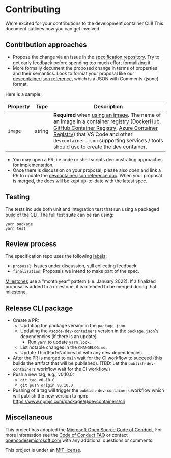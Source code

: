 # Contributing

We're excited for your contributions to the development container CLI! This document outlines how you can get involved. 

## Contribution approaches

- Propose the change via an issue in the [specification repository](https://github.com/microsoft/dev-container-spec/issues). Try to get early feedback before spending too much effort formalizing it.
- More formally document the proposed change in terms of properties and their semantics. Look to format your proposal like our [devcontainer.json reference](https://aka.ms/devcontainer.json), which is a JSON with Comments (jsonc) format.

Here is a sample:

| Property | Type | Description |
|----------|------|-------------|
| `image` | string | **Required** when [using an image](/docs/remote/create-dev-container.md#using-an-image-or-dockerfile). The name of an image in a container registry ([DockerHub](https://hub.docker.com), [GitHub Container Registry](https://docs.github.com/packages/guides/about-github-container-registry), [Azure Container Registry](https://azure.microsoft.com/services/container-registry/)) that VS Code and other `devcontainer.json` supporting services / tools should use to create the dev container. |

- You may open a PR, i.e code or shell scripts demonstrating approaches for implementation.
- Once there is discussion on your proposal, please also open and link a PR to update the [devcontainer.json reference doc](https://aka.ms/devcontainer.json). When your proposal is merged, the docs will be kept up-to-date with the latest spec.

## Testing

The tests include both unit and integration test that run using a packaged build of the CLI. The full test suite can be ran using:

```
yarn package
yarn test
```

## Review process

The specification repo uses the following [labels](https://github.com/microsoft/dev-container-spec/labels):

- `proposal`: Issues under discussion, still collecting feedback.
- `finalization`: Proposals we intend to make part of the spec.

[Milestones](https://github.com/microsoft/dev-container-spec/milestones) use a "month year" pattern (i.e. January 2022). If a finalized proposal is added to a milestone, it is intended to be merged during that milestone.

## Release CLI package

- Create a PR:
	- Updating the package version in the `package.json`.
	- Updating the `vscode-dev-containers` version in the `package.json`'s dependencies (if there is an update).
		- Run `yarn` to update `yarn.lock`.
	- List notable changes in the `CHANGELOG.md`.
	- Update ThirdPartyNotices.txt with any new dependencies.
- After the PR is merged to `main` wait for the CI workflow to succeed (this builds the artifact that will be published). (TBD: Let the `publish-dev-containers` workflow wait for the CI workflow.)
- Push a new tag, e.g., v0.10.0:
	- `git tag v0.10.0`
	- `git push origin v0.10.0`
- Pushing of a tag will trigger the `publish-dev-containers` workflow which will publish the new version to npm: https://www.npmjs.com/package/@devcontainers/cli

## Miscellaneous

This project has adopted the [Microsoft Open Source Code of Conduct](https://opensource.microsoft.com/codeofconduct/).
For more information see the [Code of Conduct FAQ](https://opensource.microsoft.com/codeofconduct/faq/) or
contact [opencode@microsoft.com](mailto:opencode@microsoft.com) with any additional questions or comments.

This project is under an [MIT license](LICENSE.txt).
